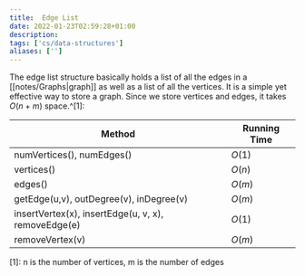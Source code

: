 ```yaml
---
title:  Edge List
date: 2022-01-23T02:59:28+01:00
description: 
tags: ['cs/data-structures']
aliases: ['']
---
```


The edge list structure basically holds a list of all the edges in a [[notes/Graphs|graph]] as well as a list of all the vertices. It is a simple yet effective way to store a graph. Since we store vertices and edges, it takes $O(n+m)$ space.^[1]:

| **Method** | **Running Time** |
|---------------|-------------------|
| numVertices(), numEdges() | $O(1)$ |
| vertices() | $O(n)$ |
| edges() | $O(m)$ |
| getEdge(u,v), outDegree(v), inDegree(v) | $O(m)$ |
| insertVertex(x), insertEdge(u, v, x), removeEdge(e)| $O(1)$ |
| removeVertex(v)| $O(m)$ |



[1]: n is the number of vertices, m is the number of edges